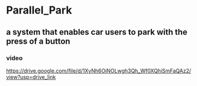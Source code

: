 # Parallel_Park

## a system that enables car users to park with the press of a button

### video

https://drive.google.com/file/d/1XyNh6OiNOLwgh3Qh_Wf0XQhiSmFaQAz2/view?usp=drive_link
